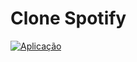 # Clone Spotify

[![Aplicação](https://img.shields.io/badge/Aplicação-Clone-Spotify-FF4500?style=flat-square)](https://clone-spotify-rqj5.onrender.com/)
